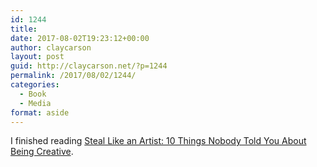 ```yaml
---
id: 1244
title: 
date: 2017-08-02T19:23:12+00:00
author: claycarson
layout: post
guid: http://claycarson.net/?p=1244
permalink: /2017/08/02/1244/
categories:
  - Book
  - Media
format: aside
---
```

I finished reading [Steal Like an Artist: 10 Things Nobody Told You About Being Creative](https://www.amazon.com/gp/product/B0074QGGK6/?tag=ryanholnet-20).<!--more-->